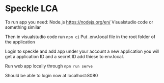 # Speckle LCA

To run app you need:
Node.js https://nodejs.org/en/
Visualstudio code or something similar

Then in visualstudio code run `npm ci`
Put .env.local file in the root folder of the application

Login to speckle and add app under your account a new application you will get a application ID and a secret ID add thiese to env.local.

Run web app locally through `npm run serve`

Should be able to login now at localhost:8080
